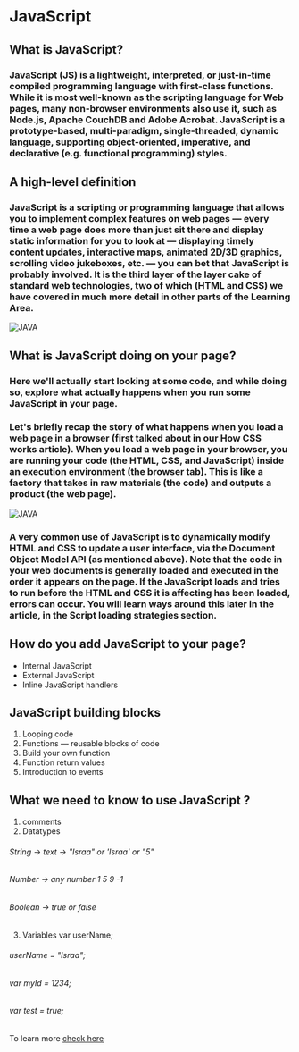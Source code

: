 # JavaScript
## What is JavaScript?
### JavaScript (JS) is a lightweight, interpreted, or just-in-time compiled programming language with first-class functions. While it is most well-known as the scripting language for Web pages, many non-browser environments also use it, such as Node.js, Apache CouchDB and Adobe Acrobat. JavaScript is a prototype-based, multi-paradigm, single-threaded, dynamic language, supporting object-oriented, imperative, and declarative (e.g. functional programming) styles.
## A high-level definition
### JavaScript is a scripting or programming language that allows you to implement complex features on web pages — every time a web page does more than just sit there and display static information for you to look at — displaying timely content updates, interactive maps, animated 2D/3D graphics, scrolling video jukeboxes, etc. — you can bet that JavaScript is probably involved. It is the third layer of the layer cake of standard web technologies, two of which (HTML and CSS) we have covered in much more detail in other parts of the Learning Area.
![JAVA](https://developer.mozilla.org/en-US/docs/Learn/JavaScript/First_steps/What_is_JavaScript/cake.png)
## What is JavaScript doing on your page?
### Here we'll actually start looking at some code, and while doing so, explore what actually happens when you run some JavaScript in your page.

### Let's briefly recap the story of what happens when you load a web page in a browser (first talked about in our How CSS works article). When you load a web page in your browser, you are running your code (the HTML, CSS, and JavaScript) inside an execution environment (the browser tab). This is like a factory that takes in raw materials (the code) and outputs a product (the web page).
![JAVA](https://developer.mozilla.org/en-US/docs/Learn/JavaScript/First_steps/What_is_JavaScript/execution.png)
### A very common use of JavaScript is to dynamically modify HTML and CSS to update a user interface, via the Document Object Model API (as mentioned above). Note that the code in your web documents is generally loaded and executed in the order it appears on the page. If the JavaScript loads and tries to run before the HTML and CSS it is affecting has been loaded, errors can occur. You will learn ways around this later in the article, in the Script loading strategies section.
## How do you add JavaScript to your page?
- Internal JavaScript
- External JavaScript
- Inline JavaScript handlers
## JavaScript building blocks
1. Looping code
2. Functions — reusable blocks of code
3. Build your own function
4. Function return values
5. Introduction to events
## What we need to know to use JavaScript ?
1. comments 
2. Datatypes 
###### String -> text -> "Israa" or 'Israa' or "5"
###### Number -> any number 1 5 9 -1 
###### Boolean -> true or false
3. Variables
var userName;
###### userName = "Israa";
###### var myId = 1234;
###### var test = true;
To learn more [check here](https://code-maven.com/input-output-in-plain-javascript)


